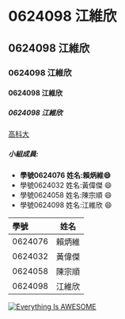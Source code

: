 # 0624098 江維欣

## 0624098 江維欣

### 0624098 江維欣

#### 0624098 江維欣

##### 0624098 江維欣

[高科大](https://www.nkust.edu.tw/index.php)

##### 小組成員:
* **學號0624076 姓名:賴炳維:smile:**
* 學號0624032 姓名:黃偉傑 :smile:
* 學號0624058 姓名:陳宗順 :smile:
* 學號0624098 姓名:江維欣 :smile:

|學號|姓名|
|:------|:-------:|
|0624076|賴炳維|
|0624032|黃偉傑|
|0624058|陳宗順|
|0624098|江維欣|

[![Everything Is AWESOME](https://img.youtube.com/vi/StTqXEQ2l-Y/0.jpg)](https://www.youtube.com/watch?v=StTqXEQ2l-Y "Everything Is AWESOME")
